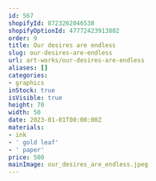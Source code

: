 ```yaml
---
id: 567
shopifyId: 8723262046538
shopifyOptionId: 47772423913802
order: 9
title: Our desires are endless
slug: our-desires-are-endless
url: art-works/our-desires-are-endless
aliases: []
categories:
- graphics
inStock: true
isVisible: true
height: 70
width: 50
date: 2023-01-01T00:00:00Z
materials:
- ink
- ' gold leaf'
- ' paper'
price: 500
mainImage: our_desires_are_endless.jpeg
---
```

